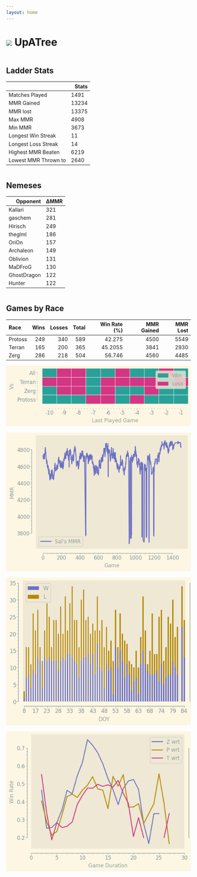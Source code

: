 ```yaml
---
layout: home
---
```


<h1><img class="circular_image" src="https://static-cdn.jtvnw.net/jtv_user_pictures/672dc2fd-072c-470e-a6c5-62f37f937682-profile_image-70x70.png"/> UpATree</h1>

<p> </p>
<div class="row">
    <div class="column">
        <h2> Ladder Stats</h2>
        <table>
  <thead>
    <tr style="text-align: right;">
      <th></th>
      <th>Stats</th>
    </tr>
  </thead>
  <tbody>
    <tr>
      <td>Matches Played</td>
      <td>1491</td>
    </tr>
    <tr>
      <td>MMR Gained</td>
      <td>13234</td>
    </tr>
    <tr>
      <td>MMR lost</td>
      <td>13375</td>
    </tr>
    <tr>
      <td>Max MMR</td>
      <td>4908</td>
    </tr>
    <tr>
      <td>Min MMR</td>
      <td>3673</td>
    </tr>
    <tr>
      <td>Longest Win Streak</td>
      <td>11</td>
    </tr>
    <tr>
      <td>Longest Loss Streak</td>
      <td>14</td>
    </tr>
    <tr>
      <td>Highest MMR Beaten</td>
      <td>6219</td>
    </tr>
    <tr>
      <td>Lowest MMR Thrown to</td>
      <td>2640</td>
    </tr>
  </tbody>
</table>
    </div>
    <div class="column">
        <h2>Nemeses</h2>
        <table>
  <thead>
    <tr style="text-align: right;">
      <th>Opponent</th>
      <th>ΔMMR</th>
    </tr>
  </thead>
  <tbody>
    <tr>
      <td>Kallari</td>
      <td>321</td>
    </tr>
    <tr>
      <td>gaschem</td>
      <td>281</td>
    </tr>
    <tr>
      <td>Hirisch</td>
      <td>249</td>
    </tr>
    <tr>
      <td>theglml</td>
      <td>186</td>
    </tr>
    <tr>
      <td>OriOn</td>
      <td>157</td>
    </tr>
    <tr>
      <td>Archaleon</td>
      <td>149</td>
    </tr>
    <tr>
      <td>Oblivion</td>
      <td>131</td>
    </tr>
    <tr>
      <td>MaDFroG</td>
      <td>130</td>
    </tr>
    <tr>
      <td>GhostDragon</td>
      <td>122</td>
    </tr>
    <tr>
      <td>Hunter</td>
      <td>122</td>
    </tr>
  </tbody>
</table>
    </div>
</div>

## Games by Race

| Race    |   Wins |   Losses |   Total |   Win Rate (%) |   MMR Gained |   MMR Lost |
|:--------|-------:|---------:|--------:|---------------:|-------------:|-----------:|
| Protoss |    249 |      340 |     589 |        42.275  |         4500 |       5549 |
| Terran  |    165 |      200 |     365 |        45.2055 |         3841 |       2930 |
| Zerg    |    286 |      218 |     504 |        56.746  |         4560 |       4485 |

![Games by Race](./assets/gm_hist.png)

![Sal's MMR](./assets/MMR.png)

![Daily Stats](./assets/daily.png)

![Win Rate vs Time](./assets/r_wrt.png)

